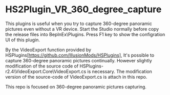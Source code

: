 # HS2Plugin_VR_360_degree_capture

This plugins is useful when you try to capture 360-degree panoramic pictures even without a VR device.
Start the Studio normally before copy the release files into BepInEx\Plugins. Press F1 key to show the configration UI of this plugin.

By the VideoExport function provided by HSPlugins[https://github.com/IllusionMods/HSPlugins], It's possible to capture 360-degree panoramic pictures continually. However slightly modification of the source code of HSPlugins-r2.4\VideoExport.Core\VideoExport.cs is necessary. The modification version of the source-code of VideoExport.cs is attach in this repo.

This repo is focused on 360-degree panoramic pictures capturing.


